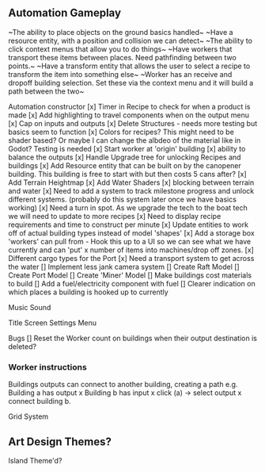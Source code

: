 ## Automation Gameplay

~The ability to place objects on the ground basics handled~
~Have a resource entity, with a position and collision we can detect~
~The ability to click context menus that allow you to do things~
~Have workers that transport these items between places. Need pathfinding between two points.~
~Have a transform entity that allows the user to select a recipe to transform the item into something else~
~Worker has an receive and dropoff building selection. Set these via the context menu and it will build a path between the two~

Automation constructor
[x] Timer in Recipe to check for when a product is made
[x] Add highlighting to travel components when on the output menu
[x] Cap on inputs and outputs
[x] Delete Structures - needs more testing but basics seem to function
[x] Colors for recipes? This might need to be shader based? Or maybe I can change the albdeo of the material like in Godot? Testing is needed
[x] Start worker at 'origin' building 
[x] ability to balance the outputs
[x] Handle Upgrade tree for unlocking Recipes and buildings
[x] Add Resource entity that can be built on by the canopener building. This building is free to start with but then costs 5 cans after?
[x] Add Terrain Heightmap
[x] Add Water Shaders
[x] blocking between terrain and water
[x] Need to add a system to track milestone progress and unlock different systems. (probably do this system later once we have basics working)
[x] Need a turn in spot. As we upgrade the tech to the boat tech we will need to update to more recipes
[x] Need to display recipe requirements and time to construct per minute
[x] Update entities to work off of actual building types instead of model 'shapes'
[x] Add a storage box 'workers' can pull from - Hook this up to a UI so we can see what we have currently and can 'put' x number of items into machines/drop off zones.
[x] Different cargo types for the Port 
[x] Need a transport system to get across the water
[] Implement less jank camera system
[] Create Raft Model
[] Create Port Model
[] Create 'Miner' Model
[] Make buildings cost materials to build
[] Add a fuel/electricity component with fuel
[] Clearer indication on which places a building is hooked up to currently

Music
Sound

Title Screen
Settings Menu

Bugs
[] Reset the Worker count on buildings when their output destination is deleted?

### Worker instructions
Buildings outputs can connect to another building, creating a path
e.g. Building a has output x Building b has input x click (a) -> select output x connect building b.

Grid System

## Art Design Themes?
Island Theme'd?

